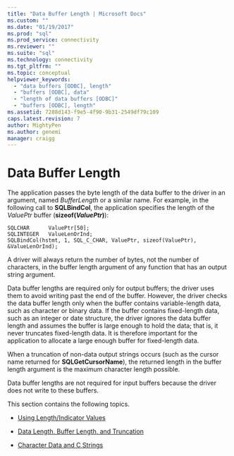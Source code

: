 ```yaml
---
title: "Data Buffer Length | Microsoft Docs"
ms.custom: ""
ms.date: "01/19/2017"
ms.prod: "sql"
ms.prod_service: connectivity
ms.reviewer: ""
ms.suite: "sql"
ms.technology: connectivity
ms.tgt_pltfrm: ""
ms.topic: conceptual
helpviewer_keywords: 
  - "data buffers [ODBC], length"
  - "buffers [ODBC], data"
  - "length of data buffers [ODBC]"
  - "buffers [ODBC], length"
ms.assetid: 7288d143-f9e5-4f90-9b31-2549df79c109
caps.latest.revision: 7
author: MightyPen
ms.author: genemi
manager: craigg
---
```

# Data Buffer Length
The application passes the byte length of the data buffer to the driver in an argument, named *BufferLength* or a similar name. For example, in the following call to **SQLBindCol**, the application specifies the length of the *ValuePtr* buffer (**sizeof(***ValuePtr***)**):  
  
```  
SQLCHAR      ValuePtr[50];  
SQLINTEGER   ValueLenOrInd;  
SQLBindCol(hstmt, 1, SQL_C_CHAR, ValuePtr, sizeof(ValuePtr), &ValueLenOrInd);  
```  
  
 A driver will always return the number of bytes, not the number of characters, in the buffer length argument of any function that has an output string argument.  
  
 Data buffer lengths are required only for output buffers; the driver uses them to avoid writing past the end of the buffer. However, the driver checks the data buffer length only when the buffer contains variable-length data, such as character or binary data. If the buffer contains fixed-length data, such as an integer or date structure, the driver ignores the data buffer length and assumes the buffer is large enough to hold the data; that is, it never truncates fixed-length data. It is therefore important for the application to allocate a large enough buffer for fixed-length data.  
  
 When a truncation of non-data output strings occurs (such as the cursor name returned for **SQLGetCursorName**), the returned length in the buffer length argument is the maximum character length possible.  
  
 Data buffer lengths are not required for input buffers because the driver does not write to these buffers.  
  
 This section contains the following topics.  
  
-   [Using Length/Indicator Values](../../../odbc/reference/develop-app/using-length-and-indicator-values.md)  
  
-   [Data Length, Buffer Length, and Truncation](../../../odbc/reference/develop-app/data-length-buffer-length-and-truncation.md)  
  
-   [Character Data and C Strings](../../../odbc/reference/develop-app/character-data-and-c-strings.md)
